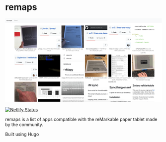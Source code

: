 # remaps

![image](static/img/preview.png)

[![Netlify Status](https://api.netlify.com/api/v1/badges/9013acc9-9841-418c-9aa7-24b474cf0d24/deploy-status)](https://app.netlify.com/sites/remaps/deploys)

remaps is a list of apps compatible with the reMarkable paper tablet made by the community.

Built using Hugo
